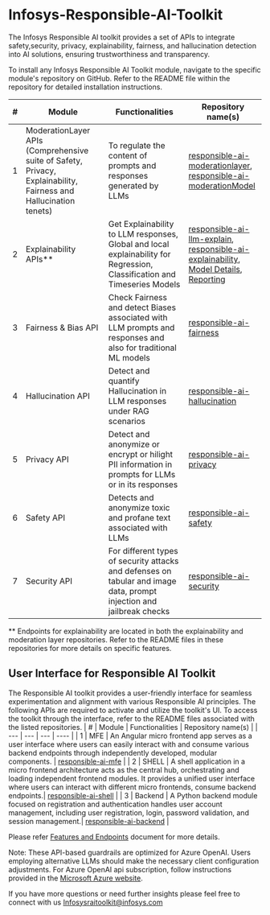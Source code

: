 # **Infosys-Responsible-AI-Toolkit**
The Infosys Responsible AI toolkit provides a set of APIs to integrate safety,security, privacy, explainability, fairness, and hallucination detection into AI solutions, ensuring trustworthiness and transparency. 

To install any Infosys Responsible AI Toolkit module, navigate to the specific module's repository on GitHub. Refer to the README file within the repository for detailed installation instructions.

| # | Module | Functionalities | Repository name(s) |
| --- | --- | --- | ---- |
| 1 | ModerationLayer APIs <br>(Comprehensive suite of Safety, Privacy, Explainability, Fairness and Hallucination tenets) | To regulate the content of prompts and responses generated by LLMs | [responsible-ai-moderationlayer](https://github.com/Infosys/Infosys-Responsible-AI-Toolkit/tree/main/responsible-ai-moderationLayer),<br>[responsible-ai-moderationModel](https://github.com/Infosys/Infosys-Responsible-AI-Toolkit/tree/main/responsible-ai-ModerationModel) |
| 2 | Explainability APIs** | Get Explainability to LLM responses, <br>Global and local explainability for Regression, Classification and Timeseries Models | [responsible-ai-llm-explain](https://github.com/Infosys/Infosys-Responsible-AI-Toolkit/tree/main/responsible-ai-llm-explain),<br>[responsible-ai-explainability](https://github.com/Infosys/Infosys-Responsible-AI-Toolkit/tree/main/responsible-ai-explainability),<br>[Model Details](https://github.com/Infosys/Infosys-Responsible-AI-Toolkit/tree/main/responsible-ai-model-detail),<br>[Reporting](https://github.com/Infosys/Infosys-Responsible-AI-Toolkit/tree/main/responsible-ai-reporting-tool) |
| 3 | Fairness & Bias API | Check Fairness and detect Biases associated with LLM prompts and responses and also for traditional ML models | [responsible-ai-fairness](https://github.com/Infosys/Infosys-Responsible-AI-Toolkit/tree/main/responsible-ai-fairness) |
| 4 | Hallucination API | Detect and quantify Hallucination in LLM responses under RAG scenarios | [responsible-ai-hallucination](https://github.com/Infosys/Infosys-Responsible-AI-Toolkit/tree/main/responsible-ai-hallucination) |
| 5 | Privacy API | Detect and anonymize or encrypt or hilight PII information in prompts for LLMs or in its responses | [responsible-ai-privacy](https://github.com/Infosys/Infosys-Responsible-AI-Toolkit/tree/main/responsible-ai-privacy) |
| 6 | Safety API | Detects and anonymize toxic and profane text associated with LLMs | [responsible-ai-safety](https://github.com/Infosys/Infosys-Responsible-AI-Toolkit/tree/main/responsible-ai-safety) |
| 7 | Security API | For different types of security attacks and defenses on tabular and image data, prompt injection and jailbreak checks | [responsible-ai-security](https://github.com/Infosys/Infosys-Responsible-AI-Toolkit/tree/main/Responsible-AI-Security-API) |

** Endpoints for explainability are located in both the explainability and moderation layer repositories. Refer to the README files in these repositories for more details on specific features.

## User Interface for Responsible AI Toolkit
The Responsible AI toolkit provides a user-friendly interface for seamless experimentation and alignment with various Responsible AI principles. The following APIs are required to activate and utilize the toolkit's UI. To access the toolkit through the interface, refer to the README files associated with the listed repositories.
| # | Module | Functionalities | Repository name(s) |
| --- | --- | --- | ---- |
| 1 | MFE |  An Angular micro frontend app serves as a user interface where users can easily interact with and consume various backend endpoints through independently developed, modular components. | [responsible-ai-mfe](https://github.com/Infosys/Infosys-Responsible-AI-Toolkit/tree/Infosys-Responsible-AI-Toolkit-v2.1.0/responsible-ai-mfe) |
| 2 | SHELL |  A shell application in a micro frontend architecture acts as the central hub, orchestrating and loading independent frontend modules. It provides a unified user interface where users can interact with different micro frontends, consume backend endpoints.| [responsible-ai-shell](https://github.com/Infosys/Infosys-Responsible-AI-Toolkit/tree/Infosys-Responsible-AI-Toolkit-v2.1.0/responsible-ai-shell) |
| 3 | Backend |  A Python backend module focused on registration and authentication handles user account management, including user registration, login, password validation, and session management.| [responsible-ai-backend](https://github.com/Infosys/Infosys-Responsible-AI-Toolkit/tree/Infosys-Responsible-AI-Toolkit-v2.1.0/responsible-ai-backend) |



Please refer [Features and Endpoints](https://github.com/Infosys/Infosys-Responsible-AI-Toolkit/blob/main/Reference%20Guide%20-%20Features%20and%20Endpoints.pdf) document for more details.

Note: These API-based guardrails are optimized for Azure OpenAI. Users employing alternative LLMs should make the necessary client configuration adjustments. For Azure OpenAI api subscription, follow instructions provided in the [Microsoft Azure website](https://azure.microsoft.com/en-us/pricing/purchase-options/azure-account?icid=ai-services&azure-portal=true).

If you have more questions or need further insights please feel free to connect with us  Infosysraitoolkit@infosys.com

